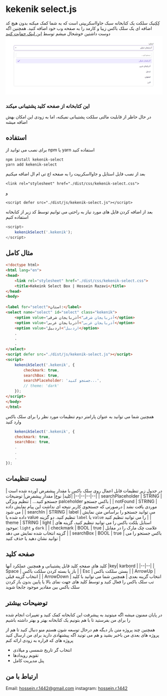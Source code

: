 # kekenik select.js

کِکِنیک سلکت یک کتابخانه سبک جاوااسکریپتی است که به شما کمک میکنه بدون هیچ کد اضافه ای یک سلک باکس زیبا و کارمد را به
صفحه وب خود اضافه کنید. همچنین اگه دوست داشتین خوشحال میشم توسط [این لینک حمایت کنید](https://payping.ir/@adam1442)
![kekenik-select](https://raw.githubusercontent.com/adam1442/kekenik-select/master/kekenik-select.jpg)

### این کتابخانه از صفحه کلید پشتیبانی میکند

در حال حاظر از قابلیت مالتی سلکت پشتیبانی نمیکنه، اما به زودی این امکان بهش اضافه میشه

## استفاده

برای نصب می توانید از npm یا yarn استفاده کنید

    npm install kekenik-select
    yarn add kekenik-select

بعد از نصب فایل استایل و جاوااسکریپت را به صفحه اچ تی ام ال اضافه میکنیم

    <link rel="stylesheet" href="./dist/css/kekenik-select.css">

و

    <script defer src="./dist/js/kekenik-select.js"></script>

بعد از اضافه کردن فایل های مورد نیاز به راحتی می توانیم توسط کد زیر از کتابخانه استفاده کنیم

```javascript
<script>
    kekenikSelect('.kekenik');
</script>
```

## مثال کامل

```html
<!doctype html>
<html lang="en">
<head>
    <link rel="stylesheet" href="./dist/css/kekenik-select.css">
    <title>Kekeink Select Box | Hossein Razavi</title>
</head>
<body>

<label for="select">استان:</label>
<select name="select" id="select" class="kekenik">
    <option value="آذربایجان شرقی">آذربایجان شرقی</option>
    <option value="آذربایجان غربی">آذربایجان غربی</option>
    <option value="اردبیل">اردبیل</option>
    .
    .
    .
</select>
<script defer src="./dist/js/kekenik-select.js"></script>
<script>
    kekenikSelect('.kekenik', {
        checkmark: true,
        searchBox: true,
        searchPlaceholder: 'جستجو کنید...',
        // theme: 'dark'  
    });
</script>
</body>
</html>
```

همچنین شما می توانید به عنوان پارامتر دوم تنظیمات مورد نظر را برای سلک باکس وارد کنید

```javascript
    kekenikSelect('.kekenik', {
    checkmark: true,
    searchBox: true,
    .
    .
    .
}); 
```

## لیست تنظیمات

در جدول زیر تنظیمات قابل اعمال روی سلک باکس با مقدار پیشفرض آورده شده است |کلید| نوع| مقدار پیشفرض| توضیحات|
|--|--|--|--| | searchPlaceholder | STRING | جستجو کنید... | تنظیم ویژگی palceholder باکس جستجو | | notFound | STRING |
موردی یافت نشد | درصورتی که جستجوی کاربر نتیجه ای نداشت این پیام نمایش داده می شود | | searchIn | STRING | label | می
توانید جستجو را براساس متن نمایش داده شده یا value تنظیم کنید. دو گزینه `label` یا `value` را می توانید تنظیم کنید | |
theme | STRING | light | استایل یلکت باکس را می توانید تنظیم کنید، گزینه های موجود: `light` و `dark` | | checkmark |
BOOL | true | علامت چک مارک را در مقابل گزینه انتخاب شده نمایش می دهد | | searchBox | BOOL | true | باکس جستجو را می
توانید نشان دهید یا حذف کنید |

## صفحه کلید

کلید های صفحه کلید قابل پشتیبانی و همچنین عملکرد آنها |key| karbord | |--|--| | Space | باز یا بسته کردن سلکت باکس | |
Esc | بستن سلکت باکس | | ArrowUp | انتخاب گزینه قبلی | | ArrowDown | انتخاب گزینه بعدی |
همچنین شما می توانید با کلید تب
سلک باکس را فعال کنید و توسط کلید های جهت نمای بالا یا پایین بدون باز کردن سلک باکس بین مقادیر موجود جابجا شوید

## توضیحات بیشتر

در پایان ممنون میشه اگه میتونید به پیشرفت این کتابخانه کمک کنید و تغییرات انجام شده را برای من بفرستید تا با هم بتونیم
یک کتابخانه بهتر و بهتر داشته باشیم

همچنین چند پروژه متن باز دیگه هم درحال توسعه شون هستم منو دنبال کنید تا هم از پروژه های بعدی من باخبر بشید و هم می تونید
اگه پیشنهادی دارید برای من ارسال کنید پروژه های که قراره به زودی ارائه کنم

- انتخاب گر تاریخ شمسی و میلادی
- تقویم رویدادها
- پنل مدیریت کامل

## ارتباط با من

Email: [hossein.r.1442@gmail.com](mailto:hossein.r.1442@gmail.com)
instagram: [hossein.r.1442](https://www.instagram.com/hossein.r.1442/)